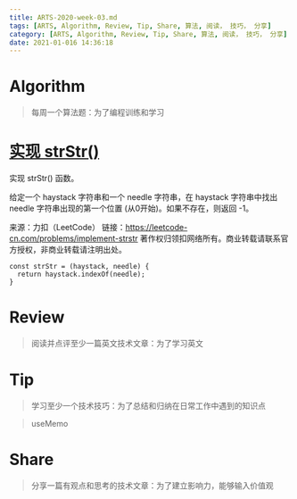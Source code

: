 ```yaml
---
title: ARTS-2020-week-03.md
tags: [ARTS, Algorithm, Review, Tip, Share, 算法, 阅读， 技巧， 分享]
category: [ARTS, Algorithm, Review, Tip, Share, 算法, 阅读， 技巧， 分享]
date: 2021-01-016 14:36:18
---
```


# Algorithm

> 每周一个算法题：为了编程训练和学习

# [实现 strStr()](https://leetcode-cn.com/problems/implement-strstr/)

实现 strStr() 函数。

给定一个 haystack 字符串和一个 needle 字符串，在 haystack 字符串中找出 needle 字符串出现的第一个位置 (从0开始)。如果不存在，则返回  -1。

来源：力扣（LeetCode）
链接：https://leetcode-cn.com/problems/implement-strstr
著作权归领扣网络所有。商业转载请联系官方授权，非商业转载请注明出处。



```tsx
const strStr = (haystack, needle) {
  return haystack.indexOf(needle);
}
```



# Review

> 阅读并点评至少一篇英文技术文章：为了学习英文

# Tip

> 学习至少一个技术技巧：为了总结和归纳在日常工作中遇到的知识点

> useMemo

# Share

> 分享一篇有观点和思考的技术文章：为了建立影响力，能够输入价值观
